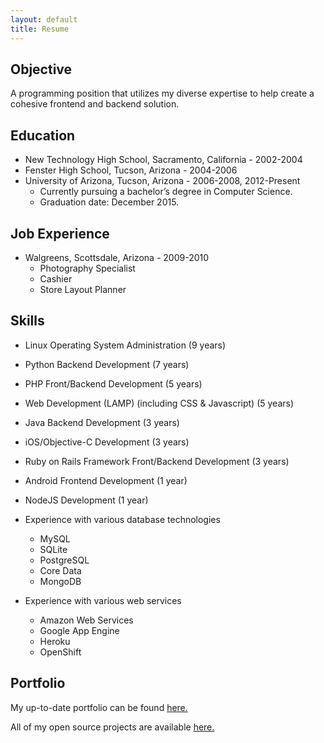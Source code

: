 ```yaml
---
layout: default
title: Resume
---
```


## Objective ##

A programming position that utilizes my diverse expertise to help create a cohesive frontend and backend solution.

## Education ##

* New Technology High School, Sacramento, California - 2002-2004
* Fenster High School, Tucson, Arizona - 2004-2006
* University of Arizona, Tucson, Arizona - 2006-2008, 2012-Present
  * Currently pursuing a bachelor’s degree in Computer Science. 
  * Graduation date: December 2015.

## Job Experience ##

* Walgreens, Scottsdale, Arizona - 2009-2010
  * Photography Specialist
  * Cashier
  * Store Layout Planner

## Skills ##

* Linux Operating System Administration (9 years)

* Python Backend Development (7 years)

* PHP Front/Backend Development (5 years)

* Web Development (LAMP) (including CSS & Javascript) (5 years)

* Java Backend Development (3 years)

* iOS/Objective-C Development (3 years)

* Ruby on Rails Framework Front/Backend Development (3 years)

* Android Frontend Development (1 year)

* NodeJS Development (1 year)

* Experience with various database technologies
  * MySQL
  * SQLite
  * PostgreSQL
  * Core Data
  * MongoDB

* Experience with various web services
  * Amazon Web Services
  * Google App Engine
  * Heroku
  * OpenShift

## Portfolio ##

My up-to-date portfolio can be found [here.](/projects)

All of my open source projects are available [here.](https://github.com/cjlucas)
